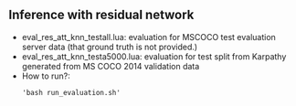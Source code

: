 ## Inference with residual network

 - eval_res_att_knn_testall.lua: evaluation for MSCOCO test evaluation server data (that ground truth is not provided.)
 - eval_res_att_knn_testa5000.lua: evaluation for test split from Karpathy generated from MS COCO 2014 validation data
 - How to run?: <br />
    ```
    'bash run_evaluation.sh'
    ```
